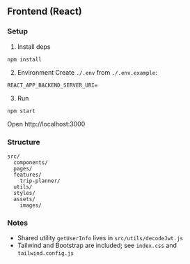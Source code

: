 ## Frontend (React)

### Setup
1) Install deps
```
npm install
```

2) Environment
Create `./.env` from `./.env.example`:
```
REACT_APP_BACKEND_SERVER_URI=
```

3) Run
```
npm start
```
Open http://localhost:3000

### Structure
```
src/
  components/
  pages/
  features/
    trip-planner/
  utils/
  styles/
  assets/
    images/
```

### Notes
- Shared utility `getUserInfo` lives in `src/utils/decodeJwt.js`
- Tailwind and Bootstrap are included; see `index.css` and `tailwind.config.js`
